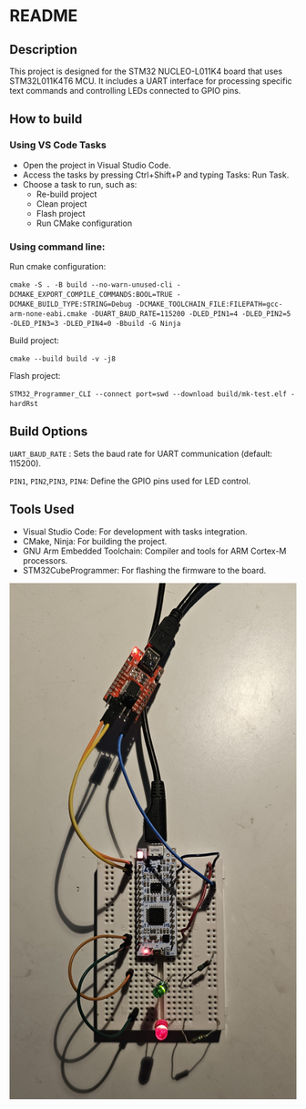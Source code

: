 # README

## Description

This project is designed for the STM32 NUCLEO-L011K4 board that uses STM32L011K4T6 MCU. It includes a UART interface for processing specific text commands and controlling LEDs connected to GPIO pins.

## How to build

### Using VS Code Tasks
- Open the project in Visual Studio Code.
- Access the tasks by pressing Ctrl+Shift+P and typing Tasks: Run Task.
- Choose a task to run, such as:
    - Re-build project
    - Clean project
    - Flash project
    - Run CMake configuration

### Using command line:

Run cmake configuration:

`cmake -S . -B build --no-warn-unused-cli -DCMAKE_EXPORT_COMPILE_COMMANDS:BOOL=TRUE -DCMAKE_BUILD_TYPE:STRING=Debug -DCMAKE_TOOLCHAIN_FILE:FILEPATH=gcc-arm-none-eabi.cmake -DUART_BAUD_RATE=115200 -DLED_PIN1=4 -DLED_PIN2=5 -DLED_PIN3=3 -DLED_PIN4=0 -Bbuild -G Ninja`

Build project:

`cmake --build build -v -j8`

Flash project:

`STM32_Programmer_CLI --connect port=swd --download build/mk-test.elf -hardRst`


## Build Options

`UART_BAUD_RATE` : Sets the baud rate for UART communication (default: 115200).

`PIN1`, `PIN2`,`PIN3`, `PIN4`: Define the GPIO pins used for LED control.

## Tools Used
- Visual Studio Code: For development with tasks integration.
- CMake, Ninja: For building the project.
- GNU Arm Embedded Toolchain: Compiler and tools for ARM Cortex-M processors.
- STM32CubeProgrammer: For flashing the firmware to the board.


![Board image](board.jpg)